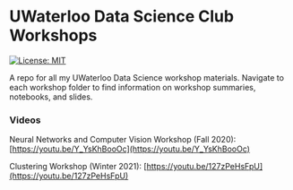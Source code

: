 # UWaterloo Data Science Club Workshops
[![License: MIT](https://img.shields.io/badge/License-MIT-yellow.svg)](https://opensource.org/licenses/MIT)

A repo for all my UWaterloo Data Science workshop materials. Navigate to each workshop folder to find information on workshop summaries, notebooks, and slides.

### Videos

Neural Networks and Computer Vision Workshop (Fall 2020): [https://youtu.be/Y_YsKhBooOc](https://youtu.be/Y_YsKhBooOc)

Clustering Workshop (Winter 2021): [https://youtu.be/127zPeHsFpU](https://youtu.be/127zPeHsFpU)
